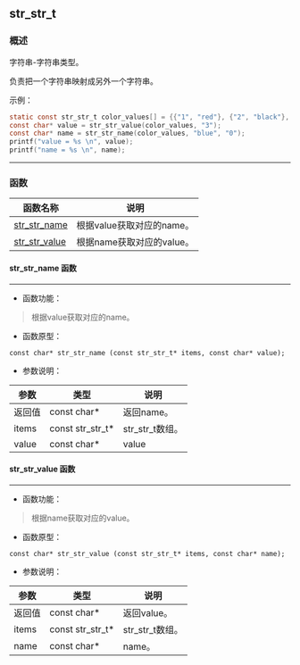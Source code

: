## str\_str\_t
### 概述
 字符串-字符串类型。

 负责把一个字符串映射成另外一个字符串。

 示例：

 ```c
 static const str_str_t color_values[] = {{"1", "red"}, {"2", "black"}, {"3", "blue"}, {"4", "white"}};
 const char* value = str_str_value(color_values, "3");
 const char* name = str_str_name(color_values, "blue", "0");
 printf("value = %s \n", value);
 printf("name = %s \n", name);
 ```


----------------------------------
### 函数
<p id="str_str_t_methods">

| 函数名称 | 说明 | 
| -------- | ------------ | 
| <a href="#str_str_t_str_str_name">str\_str\_name</a> | 根据value获取对应的name。 |
| <a href="#str_str_t_str_str_value">str\_str\_value</a> | 根据name获取对应的value。 |
#### str\_str\_name 函数
-----------------------

* 函数功能：

> <p id="str_str_t_str_str_name"> 根据value获取对应的name。





* 函数原型：

```
const char* str_str_name (const str_str_t* items, const char* value);
```

* 参数说明：

| 参数 | 类型 | 说明 |
| -------- | ----- | --------- |
| 返回值 | const char* | 返回name。 |
| items | const str\_str\_t* | str\_str\_t数组。 |
| value | const char* | value |
#### str\_str\_value 函数
-----------------------

* 函数功能：

> <p id="str_str_t_str_str_value"> 根据name获取对应的value。





* 函数原型：

```
const char* str_str_value (const str_str_t* items, const char* name);
```

* 参数说明：

| 参数 | 类型 | 说明 |
| -------- | ----- | --------- |
| 返回值 | const char* | 返回value。 |
| items | const str\_str\_t* | str\_str\_t数组。 |
| name | const char* | name。 |
